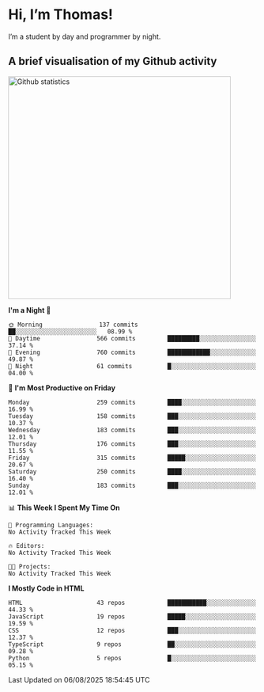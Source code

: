 # Hi, I’m Thomas!
I’m a student by day and programmer by night.

## A brief visualisation of my Github activity

<img title="My Github statistics" alt="Github statistics" width="450px" src="https://github-readme-stats.vercel.app/api?username=thomasrettig&show_icons=true&include_all_commits=true&count_private=true&&hide=issues&theme=tokyonight&border_radius=6px"/>

<!--START_SECTION:waka-->
**I'm a Night 🦉** 

```text
🌞 Morning                137 commits         ██░░░░░░░░░░░░░░░░░░░░░░░   08.99 % 
🌆 Daytime                566 commits         █████████░░░░░░░░░░░░░░░░   37.14 % 
🌃 Evening                760 commits         ████████████░░░░░░░░░░░░░   49.87 % 
🌙 Night                  61 commits          █░░░░░░░░░░░░░░░░░░░░░░░░   04.00 % 
```
📅 **I'm Most Productive on Friday** 

```text
Monday                   259 commits         ████░░░░░░░░░░░░░░░░░░░░░   16.99 % 
Tuesday                  158 commits         ███░░░░░░░░░░░░░░░░░░░░░░   10.37 % 
Wednesday                183 commits         ███░░░░░░░░░░░░░░░░░░░░░░   12.01 % 
Thursday                 176 commits         ███░░░░░░░░░░░░░░░░░░░░░░   11.55 % 
Friday                   315 commits         █████░░░░░░░░░░░░░░░░░░░░   20.67 % 
Saturday                 250 commits         ████░░░░░░░░░░░░░░░░░░░░░   16.40 % 
Sunday                   183 commits         ███░░░░░░░░░░░░░░░░░░░░░░   12.01 % 
```


📊 **This Week I Spent My Time On** 

```text
💬 Programming Languages: 
No Activity Tracked This Week

🔥 Editors: 
No Activity Tracked This Week

🐱‍💻 Projects: 
No Activity Tracked This Week
```

**I Mostly Code in HTML** 

```text
HTML                     43 repos            ███████████░░░░░░░░░░░░░░   44.33 % 
JavaScript               19 repos            █████░░░░░░░░░░░░░░░░░░░░   19.59 % 
CSS                      12 repos            ███░░░░░░░░░░░░░░░░░░░░░░   12.37 % 
TypeScript               9 repos             ██░░░░░░░░░░░░░░░░░░░░░░░   09.28 % 
Python                   5 repos             █░░░░░░░░░░░░░░░░░░░░░░░░   05.15 % 
```




 Last Updated on 06/08/2025 18:54:45 UTC
<!--END_SECTION:waka-->
